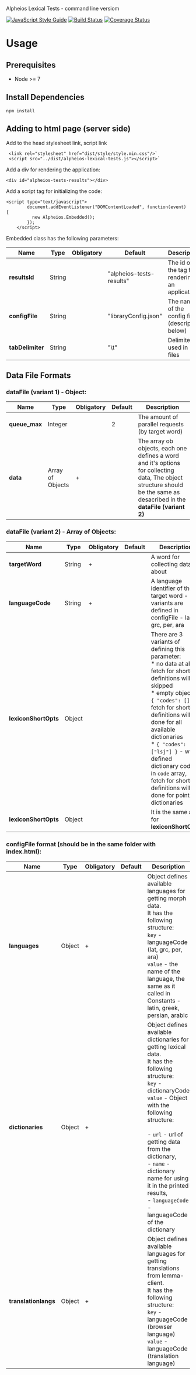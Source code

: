 Alpheios Lexical Tests - command line versiom

[![JavaScript Style Guide](https://img.shields.io/badge/code_style-standard-brightgreen.svg)](https://standardjs.com)
[![Build Status](https://travis-ci.org/alpheios-project/lexicon-client.svg?branch=master)](https://travis-ci.org/alpheios-project/lexicon-client)
[![Coverage Status](https://coveralls.io/repos/github/alpheios-project/lexicon-client/badge.svg?branch=master)](https://coveralls.io/github/alpheios-project/lexicon-client?branch=master)

# Usage

## Prerequisites

* Node >= 7

## Install Dependencies

```
npm install
```

## Adding to html page (server side)

Add to the head stylesheet link, script link

```
 <link rel="stylesheet" href="dist/style/style.min.css"/>`
 <script src="../dist/alpheios-lexical-tests.js"></script>`
```

Add a div for rendering the application:

```
<div id="alpheios-tests-results"></div>
```

Add a script tag for initializing the code:

```
<script type="text/javascript">
        document.addEventListener("DOMContentLoaded", function(event) {
          new Alpheios.Embedded();
        });
    </script>
```

Embedded class has the following parameters:

| Name | Type | Obligatory | Default | Description |
|------|------|------------|---------|-------------|
| **resultsId** | String | | "alpheios-tests-results" | The id of the tag for rendering an application |
| **configFile** | String | | "libraryConfig.json" | The name of the config file (description below) |
| **tabDelimiter** | String | | "\t" | Delimiter is used in .csv files |


## Data File Formats

### dataFile (variant 1) - Object:

| Name | Type | Obligatory | Default | Description |
|------|------|------------|---------|-------------|
| **queue_max** | Integer | | 2 | The amount of parallel requests (by target word) |
| **data** | Array of Objects | + |  | The array ob objects, each one defines a word and it's options for collecting data, The object structure should be the same as desacribed in the **dataFile (variant 2)** |


### dataFile (variant 2) - Array of Objects:

| Name | Type | Obligatory | Default | Description |
|------|------|------------|---------|-------------|
| **targetWord** | String | + |  | A word for collecting data about |
| **languageCode** | String | + |  | A language identifier of the target word - variants are defined in configFile - lat, grc, per, ara |
| **lexiconShortOpts** | Object |  |  | There are 3 variants of defining this parameter: <br> * no data at all, fetch for short definitions will be skipped <br>* empty object or `{ "codes": [] }`, fetch for short definitions will be done for all available dictionaries <br>* `{ "codes": ["lsj"] }` - with defined dictionary codes in `code` array, fetch for short definitions will be done for pointed dictionaries |
| **lexiconShortOpts** | Object |  |  | It is the same as for **lexiconShortOpts** |

### configFile format (should be in the same folder with index.html):

| Name | Type | Obligatory | Default | Description |
|------|------|------------|---------|-------------|
| **languages** | Object | + | | Object defines available languages for getting morph data.<br>It has the following structure:<br>`key` - languageCode (lat, grc, per, ara)<br>`value` - the name of the language, the same as it called in Constants - latin, greek, persian, arabic |
| **dictionaries** | Object | + | | Object defines available dictionaries for getting lexical data.<br>It has the following structure:<br>`key` - dictionaryCode<br>`value` - Object with the following structure:<br><br> - `url` - url of getting data from the dictionary,<br> - `name` - dictionary name for using it in the printed results,<br> - `languageCode` - languageCode of the dictionary |
| **translationlangs** | Object | + | | Object defines available languages for getting translations from lemma-client.<br>It has the following structure:<br>`key` - languageCode (browser language)<br>`value` - languageCode (translation language) |